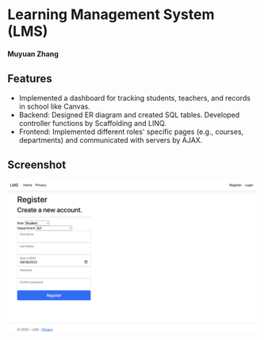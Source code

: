 # Learning Management System (LMS)

#### Muyuan Zhang

## Features

* Implemented a dashboard for tracking students, teachers, and records in school like Canvas.
* Backend: Designed ER diagram and created SQL tables. Developed controller functions by Scaffolding and LINQ.
* Frontend: Implemented different roles' specific pages (e.g., courses, departments) and communicated with servers by AJAX.

## Screenshot

![image](lms.png)